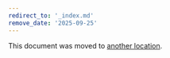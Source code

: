 ```yaml
---
redirect_to: '_index.md'
remove_date: '2025-09-25'
---
```


<!-- markdownlint-disable -->

This document was moved to [another location](_index.md).

<!-- This redirect file can be deleted after <2025-09-25>. -->
<!-- Redirects that point to other docs in the same project expire in three months. -->
<!-- Redirects that point to docs in a different project or site (for example, link is not relative and starts with `https:`) expire in one year. -->
<!-- Before deletion, see: https://docs.gitlab.com/development/documentation/redirects -->